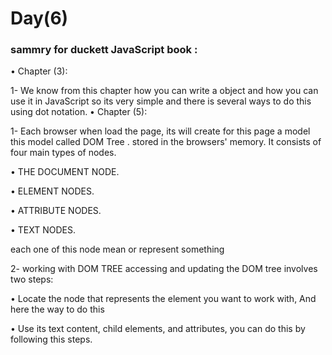 # Day(6)
### sammry for duckett JavaScript book :
• Chapter (3):

1- We know from this chapter how you can write a object and how you can use it in JavaScript so its very simple and there is several ways to do this using dot notation.
• Chapter (5):

1- Each browser when load the page, its will  create for this  page 
a model this model called DOM Tree . stored in the browsers' memory. It consists of four main types of nodes.

• THE DOCUMENT NODE.

• ELEMENT NODES.

• ATTRIBUTE NODES.

• TEXT NODES.

each one of this node mean or represent something 

2- working with DOM TREE accessing and updating the DOM tree involves two steps: 

• Locate the node that represents the element you want to work with, And here the way to do this 

• Use its text content, child elements, and attributes, you can do this by following this steps.